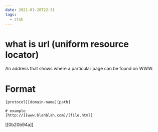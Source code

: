 ```yaml
---
date: 2021-01-28T22:31
tags: 
  - stub
---
```


# what is url (uniform resource locator)

An address that shows where a particular page can be found on WWW.

# Format

```
[protocol][domain-name][path]

# example
[http://][www.blahblah.com]/[file.html]
```

[[0b20b94a]]
